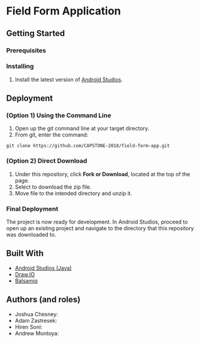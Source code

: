 # Field Form Application


## Getting Started
### Prerequisites

### Installing
1. Install the latest version of [Android Studios](https://developer.android.com/studio/).

## Deployment
### (Option 1) Using the Command Line
1. Open up the git command line at your target directory.
2. From git, enter the command:
```
git clone https://github.com/CAPSTONE-2018/field-form-app.git
```
### (Option 2) Direct Download
1. Under this repository, click **Fork or Download**, located at the top of the page.
2. Select to download the zip file.
3. Move file to the intended directory and unzip it.

### Final Deployment
The project is now ready for development. In Android Studios, proceed to open up an existing project and navigate to the directory that this repository was downloaded to.

## Built With
- [Android Studios (Java)](https://developer.android.com/studio/)
- [Draw.IO](https://www.draw.io/)
- [Balsamiq](https://balsamiq.com/)

## Authors (and roles)

- Joshua Chesney:
- Adam Zastresek:
- Hiren Soni:
- Andrew Montoya:
